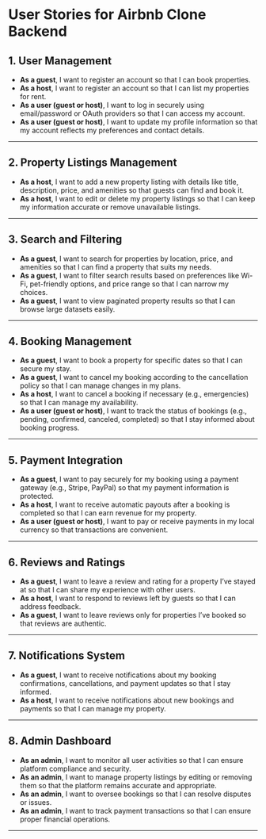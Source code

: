 # User Stories for Airbnb Clone Backend

## 1. User Management

- **As a guest**, I want to register an account so that I can book properties.
- **As a host**, I want to register an account so that I can list my properties for rent.
- **As a user (guest or host)**, I want to log in securely using email/password or OAuth providers so that I can access my account.
- **As a user (guest or host)**, I want to update my profile information so that my account reflects my preferences and contact details.

---

## 2. Property Listings Management

- **As a host**, I want to add a new property listing with details like title, description, price, and amenities so that guests can find and book it.
- **As a host**, I want to edit or delete my property listings so that I can keep my information accurate or remove unavailable listings.

---

## 3. Search and Filtering

- **As a guest**, I want to search for properties by location, price, and amenities so that I can find a property that suits my needs.
- **As a guest**, I want to filter search results based on preferences like Wi-Fi, pet-friendly options, and price range so that I can narrow my choices.
- **As a guest**, I want to view paginated property results so that I can browse large datasets easily.

---

## 4. Booking Management

- **As a guest**, I want to book a property for specific dates so that I can secure my stay.
- **As a guest**, I want to cancel my booking according to the cancellation policy so that I can manage changes in my plans.
- **As a host**, I want to cancel a booking if necessary (e.g., emergencies) so that I can manage my availability.
- **As a user (guest or host)**, I want to track the status of bookings (e.g., pending, confirmed, canceled, completed) so that I stay informed about booking progress.

---

## 5. Payment Integration

- **As a guest**, I want to pay securely for my booking using a payment gateway (e.g., Stripe, PayPal) so that my payment information is protected.
- **As a host**, I want to receive automatic payouts after a booking is completed so that I can earn revenue for my property.
- **As a user (guest or host)**, I want to pay or receive payments in my local currency so that transactions are convenient.

---

## 6. Reviews and Ratings

- **As a guest**, I want to leave a review and rating for a property I’ve stayed at so that I can share my experience with other users.
- **As a host**, I want to respond to reviews left by guests so that I can address feedback.
- **As a guest**, I want to leave reviews only for properties I’ve booked so that reviews are authentic.

---

## 7. Notifications System

- **As a guest**, I want to receive notifications about my booking confirmations, cancellations, and payment updates so that I stay informed.
- **As a host**, I want to receive notifications about new bookings and payments so that I can manage my property.

---

## 8. Admin Dashboard

- **As an admin**, I want to monitor all user activities so that I can ensure platform compliance and security.
- **As an admin**, I want to manage property listings by editing or removing them so that the platform remains accurate and appropriate.
- **As an admin**, I want to oversee bookings so that I can resolve disputes or issues.
- **As an admin**, I want to track payment transactions so that I can ensure proper financial operations.

---
